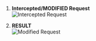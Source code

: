1. **Intercepted/MODIFIED Request**  
   ![Intercepted Request](https://github.com/Harbeer-Singh/Portswigger-Labs/edit/main/AUTHENTICATION%20BYPASS/LAB-1/images/1.png)

2. **RESULT**  
   ![Modified Request](https://github.com/Harbeer-Singh/Portswigger-Labs/edit/main/AUTHENTICATION%20BYPASS/LAB-1/images/2.png)

